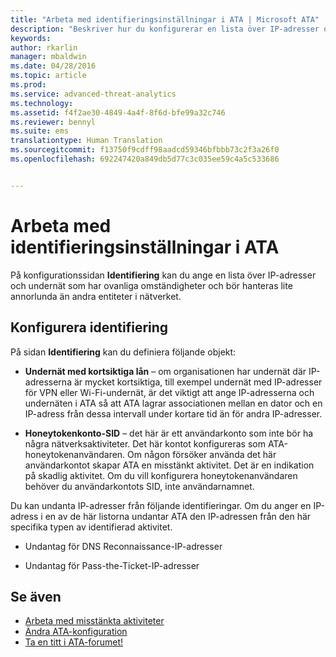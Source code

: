 ```yaml
---
title: "Arbeta med identifieringsinställningar i ATA | Microsoft ATA"
description: "Beskriver hur du konfigurerar en lista över IP-adresser och undernät som har ovanliga omständigheter och som bör hanteras annorlunda än andra entiteter i nätverket"
keywords: 
author: rkarlin
manager: mbaldwin
ms.date: 04/28/2016
ms.topic: article
ms.prod: 
ms.service: advanced-threat-analytics
ms.technology: 
ms.assetid: f4f2ae30-4849-4a4f-8f6d-bfe99a32c746
ms.reviewer: bennyl
ms.suite: ems
translationtype: Human Translation
ms.sourcegitcommit: f13750f9cdff98aadcd59346bfbbb73c2f3a26f0
ms.openlocfilehash: 692247420a849db5d77c3c035ee59c4a5c533686


---
```


# Arbeta med identifieringsinställningar i ATA
På konfigurationssidan **Identifiering** kan du ange en lista över IP-adresser och undernät som har ovanliga omständigheter och bör hanteras lite annorlunda än andra entiteter i nätverket.

## Konfigurera identifiering
På sidan **Identifiering** kan du definiera följande objekt:

-   **Undernät med kortsiktiga lån** – om organisationen har undernät där IP-adresserna är mycket kortsiktiga, till exempel undernät med IP-adresser för VPN eller Wi-Fi-undernät, är det viktigt att ange IP-adresserna och undernäten i ATA så att ATA lagrar associationen mellan en dator och en IP-adress från dessa intervall under kortare tid än för andra IP-adresser.

-   **Honeytokenkonto-SID** – det här är ett användarkonto som inte bör ha några nätverksaktiviteter. Det här kontot konfigureras som ATA-honeytokenanvändaren. Om någon försöker använda det här användarkontot skapar ATA en misstänkt aktivitet. Det är en indikation på skadlig aktivitet. Om du vill konfigurera honeytokenanvändaren behöver du användarkontots SID, inte användarnamnet.

Du kan undanta IP-adresser från följande identifieringar. Om du anger en IP-adress i en av de här listorna undantar ATA den IP-adressen från den här specifika typen av identifierad aktivitet.

-   Undantag för DNS Reconnaissance-IP-adresser

-   Undantag för Pass-the-Ticket-IP-adresser

## Se även
- [Arbeta med misstänkta aktiviteter](working-with-suspicious-activities.md)
- [Ändra ATA-konfiguration](modifying-ata-configuration.md)
- [Ta en titt i ATA-forumet!](https://social.technet.microsoft.com/Forums/security/home?forum=mata)



<!--HONumber=Jul16_HO4-->


